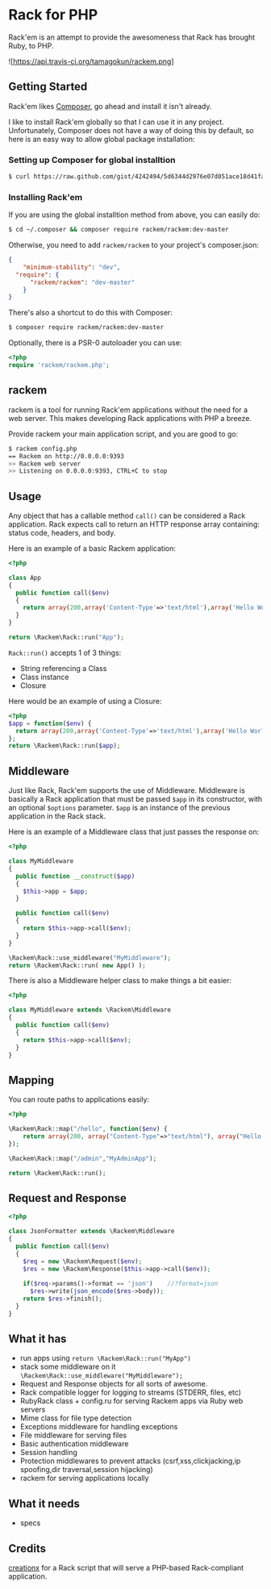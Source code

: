 # Rack for PHP

Rack'em is an attempt to provide the awesomeness that Rack has brought Ruby, to PHP.

![https://api.travis-ci.org/tamagokun/rackem.png]

## Getting Started

Rack'em likes [Composer](http://getcomposer.org/), go ahead and install it isn't already.

I like to install Rack'em globally so that I can use it in any project. Unfortunately, Composer does not have a way of doing this by default, so here is an easy way to allow global package installation:

### Setting up Composer for global installtion

```bash
$ curl https://raw.github.com/gist/4242494/5d6344d2976e07d051ace18d41fa035113353e90/global_composer.sh | sh
```

### Installing Rack'em

If you are using the global installtion method from above, you can easily do:

```bash
$ cd ~/.composer && composer require rackem/rackem:dev-master
```

Otherwise, you need to add `rackem/rackem` to your project's composer.json:

```json
{
	"minimum-stability": "dev",
  "require": {
	  "rackem/rackem": "dev-master"
	}
}
```

There's also a shortcut to do this with Composer:

```bash
$ composer require rackem/rackem:dev-master
```

Optionally, there is a PSR-0 autoloader you can use:

```php
<?php
require 'rackem/rackem.php';
```

## rackem

rackem is a tool for running Rack'em applications without the need for a web server. This makes developing Rack applications with PHP a breeze.

Provide rackem your main application script, and you are good to go:

```bash
$ rackem config.php
== Rackem on http://0.0.0.0:9393
>> Rackem web server
>> Listening on 0.0.0.0:9393, CTRL+C to stop
```

## Usage

Any object that has a callable method `call()` can be considered a Rack application. Rack expects call to return an HTTP response array containing: status code, headers, and body.

Here is an example of a basic Rackem application:

```php
<?php

class App
{
  public function call($env)
  {
	return array(200,array('Content-Type'=>'text/html'),array('Hello World!'));
  }
}

return \Rackem\Rack::run("App");
```

`Rack::run()` accepts 1 of 3 things:

 - String referencing a Class
 - Class instance
 - Closure

Here would be an example of using a Closure:

```php
<?php
$app = function($env) {
  return array(200,array('Content-Type'=>'text/html'),array('Hello World!'));
};
return \Rackem\Rack::run($app);
```

## Middleware

Just like Rack, Rack'em supports the use of Middleware. Middleware is basically a Rack application that must be passed `$app` in its constructor, with an optional `$options` parameter. `$app` is an instance of the previous application in the Rack stack.

Here is an example of a Middleware class that just passes the response on:

```php
<?php

class MyMiddleware
{
  public function __construct($app)
  {
	$this->app = $app;
  }

  public function call($env)
  {
	return $this->app->call($env);
  }
}

\Rackem\Rack::use_middleware("MyMiddleware");
return \Rackem\Rack::run( new App() );
```

There is also a Middleware helper class to make things a bit easier:

```php
<?php

class MyMiddleware extends \Rackem\Middleware
{
  public function call($env)
  {
	return $this->app->call($env);
  }
}
```

## Mapping

You can route paths to applications easily:

```php
<?php

\Rackem\Rack::map("/hello", function($env) {
	return array(200, array("Content-Type"=>"text/html"), array("Hello from Rack'em!"));
});

\Rackem\Rack::map("/admin","MyAdminApp");

return \Rackem\Rack::run();
```

## Request and Response

```php
<?php

class JsonFormatter extends \Rackem\Middleware
{
  public function call($env)
  {
	$req = new \Rackem\Request($env);
	$res = new \Rackem\Response($this->app->call($env));
	
	if($req->params()->format == 'json')    //?format=json
	  $res->write(json_encode($res->body));
	return $res->finish();
  }
}
```

## What it has

 - run apps using `return \Rackem\Rack::run("MyApp")`
 - stack some middleware on it `\Rackem\Rack::use_middleware("MyMiddleware");`
 - Request and Response objects for all sorts of awesome.
 - Rack compatible logger for logging to streams (STDERR, files, etc)
 - RubyRack class + config.ru for serving Rackem apps via Ruby web servers
 - Mime class for file type detection
 - Exceptions middleware for handling exceptions
 - File middleware for serving files
 - Basic authentication middleware
 - Session handling
 - Protection middlewares to prevent attacks (csrf,xss,clickjacking,ip spoofing,dir traversal,session hijacking)
 - rackem for serving applications locally

## What it needs

 - specs

## Credits

[creationx](https://github.com/creationix/rack-php) for a Rack script that will serve a PHP-based Rack-compliant application.
